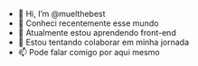 - 👋 Hi, I’m @muelthebest
- 👀 Conheci recentemente esse mundo
- 🌱 Atualmente estou aprendendo front-end
- 💞️ Estou tentando colaborar em minha jornada
- 📫 Pode falar comigo por aqui mesmo

<!---
muelthebest/muelthebest is a ✨ special ✨ repository because its `README.md` (this file) appears on your GitHub profile.
You can click the Preview link to take a look at your changes.
--->
